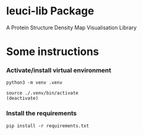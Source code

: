 # leuci-lib Package

A Protein Structure Density Map Visualisation Library


# Some instructions
### Activate/install virtual environment
```
python3 -m venv .venv

source ./.venv/bin/activate
(deactivate)
```
### Install the requirements
```
pip install -r requirements.txt
```


